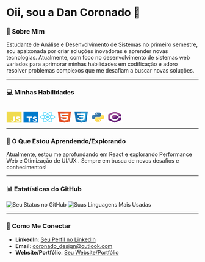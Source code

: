 # Oii, sou a Dan Coronado 👋

### 🚀 Sobre Mim

Estudante de Análise e Desenvolvimento de Sistemas no primeiro semestre, sou apaixonada por criar soluções inovadoras e aprender novas tecnologias. Atualmente, com foco no desenvolvimento de sistemas web variados para aprimorar minhas habilidades em codificação e adoro resolver problemas complexos que me desafiam a buscar novas soluções.

---

### 💻 Minhas Habilidades

<div style="display: inline_block"><br>
  <img align="center" alt="Rafa-Js" height="30" width="40" src="https://raw.githubusercontent.com/devicons/devicon/master/icons/javascript/javascript-plain.svg">
  <img align="center" alt="Rafa-Ts" height="30" width="40" src="https://raw.githubusercontent.com/devicons/devicon/master/icons/typescript/typescript-plain.svg">
  <img align="center" alt="Rafa-React" height="30" width="40" src="https://raw.githubusercontent.com/devicons/devicon/master/icons/react/react-original.svg">
  <img align="center" alt="Rafa-HTML" height="30" width="40" src="https://raw.githubusercontent.com/devicons/devicon/master/icons/html5/html5-original.svg">
  <img align="center" alt="Rafa-CSS" height="30" width="40" src="https://raw.githubusercontent.com/devicons/devicon/master/icons/css3/css3-original.svg">
  <img align="center" alt="Rafa-Python" height="30" width="40" src="https://raw.githubusercontent.com/devicons/devicon/master/icons/python/python-original.svg">
  <img align="center" alt="Rafa-Csharp" height="30" width="40" src="https://raw.githubusercontent.com/devicons/devicon/master/icons/csharp/csharp-original.svg">
</div>

---

### 🌱 O Que Estou Aprendendo/Explorando

Atualmente, estou me aprofundando em React e explorando Performance Web e Otimização de UI/UX . Sempre em busca de novos desafios e conhecimentos!

---

### 📊 Estatísticas do GitHub

![Seu Status no GitHub](https://github-readme-stats.vercel.app/api?username=CoronadoD&show_icons=true&theme=radical)
![Suas Linguagens Mais Usadas](https://github-readme-stats.vercel.app/api/top-langs/?username=CoronadoD&layout=compact&theme=radical)

---

### 🤝 Como Me Conectar

* **LinkedIn**: [Seu Perfil no LinkedIn](https://www.linkedin.com/in/dâmaris-coronado-linkedin/)
* **Email**: coronado_design@outlook.com
* **Website/Portfólio**: [Seu Website/Portfólio](https://portfoliocoronadostud1o.netlify.app/)
